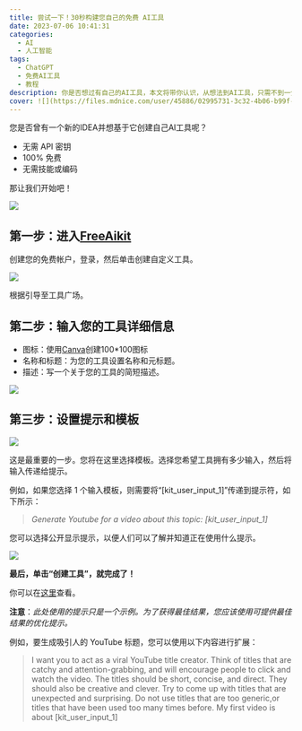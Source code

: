 ```yaml
---
title: 尝试一下！30秒构建您自己的免费 AI工具
date: 2023-07-06 10:41:31
categories:
  - AI
  - 人工智能
tags:
  - ChatGPT
  - 免费AI工具
  - 教程
description: 你是否想过有自己的AI工具，本文将带你认识，从想法到AI工具，只需不到一分钟，无需编码！
cover: ![](https://files.mdnice.com/user/45886/02995731-3c32-4b06-b99f-41b8e07f5224.png)
---
```


您是否曾有一个新的IDEA并想基于它创建自己AI工具呢？

- 无需 API 密钥
- 100% 免费
- 无需技能或编码

那让我们开始吧！

![](https://files.mdnice.com/user/45886/4a7e8c7e-3336-440b-b7ec-0bf8eec9d9b6.png)

## 第一步：进入[FreeAikit](https://freeaikit.com/)

创建您的免费帐户，登录，然后单击创建自定义工具。

![](https://files.mdnice.com/user/45886/f60aa17d-4c4d-48e8-9038-711adbbd59f5.png)

根据引导至工具广场。

## 第二步：输入您的工具详细信息

- 图标：使用[Canva](https://partner.canva.com/qRxWN/refer/canva/)创建100*100图标
- 名称和标题：为您的工具设置名称和元标题。
- 描述：写一个关于您的工具的简短描述。

![](https://files.mdnice.com/user/45886/fae2089a-d008-4b98-a46f-7a98b21981ff.png)

## 第三步：设置提示和模板

![](https://files.mdnice.com/user/45886/f665d39a-cb1f-4799-b1b2-10d9939f7c6d.png)

这是最重要的一步。您将在这里选择模板。选择您希望工具拥有多少输入，然后将输入传递给提示。

例如，如果您选择 1 个输入模板，则需要将“[kit_user_input_1]”传递到提示符，如下所示：

>*Generate Youtube for a video about this topic: [kit_user_input_1]*

您可以选择公开显示提示，以便人们可以了解并知道正在使用什么提示。

![](https://files.mdnice.com/user/45886/ff95480c-d258-4e24-9dd7-41d82f9ccd17.png)

**最后，单击“创建工具”，就完成了！**

你可以在[这里](https://freeaikit.com/tools/youtube-title-generator-test-64a17fa49becef2f3efb712d)查看。

**注意**：*此处使用的提示只是一个示例。为了获得最佳结果，您应该使用可提供最佳结果的优化提示。*

例如，要生成吸引人的 YouTube 标题，您可以使用以下内容进行扩展：

>I want you to act as a viral YouTube title creator. 
Think of titles that are catchy and attention-grabbing, 
and will encourage people to click and watch the video. 
The titles should be short, concise, and direct. 
They should also be creative and clever. 
Try to come up with titles that are unexpected and surprising. 
Do not use titles that are too generic,or titles that have been 
used too many times before. My first video is about [kit_user_input_1]
